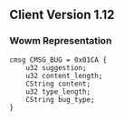 ## Client Version 1.12

### Wowm Representation
```rust,ignore
cmsg CMSG_BUG = 0x01CA {
    u32 suggestion;    
    u32 content_length;    
    CString content;    
    u32 type_length;    
    CString bug_type;    
}

```
